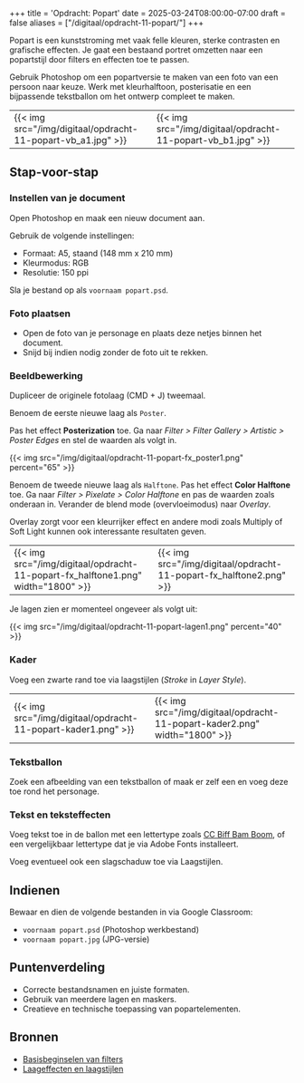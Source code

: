 +++
title = 'Opdracht: Popart'
date = 2025-03-24T08:00:00-07:00
draft = false
aliases = ["/digitaal/opdracht-11-popart/"]
+++

Popart is een kunststroming met vaak felle kleuren, sterke contrasten en grafische effecten. Je gaat een bestaand portret omzetten naar een popartstijl door filters en effecten toe te passen.

Gebruik Photoshop om een popartversie te maken van een foto van een persoon naar keuze. Werk met kleurhalftoon, posterisatie en een bijpassende tekstballon om het ontwerp compleet te maken.

| | |
|-|-|
|{{< img src="/img/digitaal/opdracht-11-popart-vb_a1.jpg" >}}|{{< img src="/img/digitaal/opdracht-11-popart-vb_b1.jpg" >}}|

## Stap-voor-stap

### Instellen van je document

Open Photoshop en maak een nieuw document aan.

Gebruik de volgende instellingen:
- Formaat: A5, staand (148 mm x 210 mm)
- Kleurmodus: RGB
- Resolutie: 150 ppi

Sla je bestand op als `voornaam popart.psd`.

### Foto plaatsen

- Open de foto van je personage en plaats deze netjes binnen het document.
- Snijd bij indien nodig zonder de foto uit te rekken.

### Beeldbewerking

Dupliceer de originele fotolaag (CMD + J) tweemaal.

Benoem de eerste nieuwe laag als `Poster`.

Pas het effect **Posterization** toe. Ga naar *Filter > Filter Gallery > Artistic > Poster Edges* en stel de waarden als volgt in.

{{< img src="/img/digitaal/opdracht-11-popart-fx_poster1.png" percent="65" >}}

Benoem de tweede nieuwe laag als `Halftone`. 
Pas het effect **Color Halftone** toe. Ga naar *Filter > Pixelate > Color Halftone* en pas de waarden zoals onderaan in. Verander de blend mode (overvloeimodus) naar *Overlay*.

Overlay zorgt voor een kleurrijker effect en andere modi zoals Multiply of Soft Light kunnen ook interessante resultaten geven.

| | |
|-|-|
|{{< img src="/img/digitaal/opdracht-11-popart-fx_halftone1.png" width="1800" >}}|{{< img src="/img/digitaal/opdracht-11-popart-fx_halftone2.png" >}}|

Je lagen zien er momenteel ongeveer als volgt uit:

{{< img src="/img/digitaal/opdracht-11-popart-lagen1.png" percent="40" >}}

### Kader

Voeg een zwarte rand toe via laagstijlen (*Stroke* in *Layer Style*).

| | |
|-|-|
|{{< img src="/img/digitaal/opdracht-11-popart-kader1.png" >}}|{{< img src="/img/digitaal/opdracht-11-popart-kader2.png" width="1800" >}}|

### Tekstballon

Zoek een afbeelding van een tekstballon of maak er zelf een en voeg deze toe rond het personage.

### Tekst en teksteffecten

Voeg tekst toe in de ballon met een lettertype zoals [CC Biff Bam Boom](https://fonts.adobe.com/fonts/cc-biff-bam-boom), of een vergelijkbaar lettertype dat je via Adobe Fonts installeert.

Voeg eventueel ook een slagschaduw toe via Laagstijlen.

## Indienen

Bewaar en dien de volgende bestanden in via Google Classroom:

- `voornaam popart.psd` (Photoshop werkbestand)
- `voornaam popart.jpg` (JPG-versie)

## Puntenverdeling

- Correcte bestandsnamen en juiste formaten.
- Gebruik van meerdere lagen en maskers.
- Creatieve en technische toepassing van popartelementen.

## Bronnen
- [Basisbeginselen van filters](https://helpx.adobe.com/be_nl/photoshop/using/filter-basics.html)
- [Laageffecten en laagstijlen](https://helpx.adobe.com/be_nl/photoshop/using/layer-effects-styles.html)